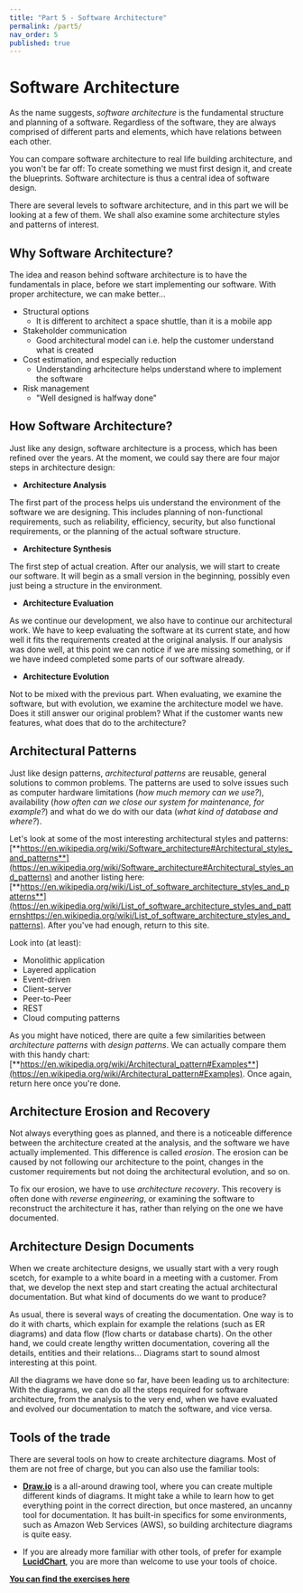```yaml
---
title: "Part 5 - Software Architecture"
permalink: /part5/
nav_order: 5
published: true
---
```



# Software Architecture

As the name suggests, *software architecture* is the fundamental structure and planning of a software. Regardless of the software, they are always comprised of different parts and elements, which have relations between each other.

You can compare software architecture to real life building architecture, and you won't be far off: To create something we must first design it, and create the blueprints. Software architecture is thus a central idea of software design.

There are several levels to software architecture, and in this part we will be looking at a few of them. We shall also examine some architecture styles and patterns of interest.

## Why Software Architecture?

The idea and reason behind software architecture is to have the fundamentals in place, before we start implementing our software. With proper architecture, we can make better...

* Structural options
  * It is different to architect a space shuttle, than it is a mobile app
* Stakeholder communication
  * Good architectural model can i.e. help the customer understand what is created
* Cost estimation, and especially reduction
  * Understanding arhcitecture helps understand where to implement the software
* Risk management
  * "Well designed is halfway done"

## How Software Architecture?

Just like any design, software architecture is a process, which has been refined over the years. At the moment, we could say there are four major steps in architecture design:

* **Architecture Analysis**

The first part of the process helps uis understand the environment of the software we are designing. This includes planning of non-functional requirements, such as reliability, efficiency, security, but also functional requirements, or the planning of the actual software structure.

* **Architecture Synthesis**

The first step of actual creation. After our analysis, we will start to create our software. It will begin as a small version in the beginning, possibly even just being a structure in the environment.

* **Architecture Evaluation**

As we continue our development, we also have to continue our architectural work. We have to keep evaluating the software at its current state, and how well it fits the requirements created at the original analysis. If our analysis was done well, at this point we can notice if we are missing something, or if we have indeed completed some parts of our software already.

* **Architecture Evolution**

Not to be mixed with the previous part. When evaluating, we examine the software, but with evolution, we examine the architecture model we have. Does it still answer our original problem? What if the customer wants new features, what does that do to the architecture?

## Architectural Patterns

Just like design patterns, *architectural patterns* are reusable, general solutions to common problems. The patterns are used to solve issues such as computer hardware limitations (*how much memory can we use?*), availability (*how often can we close our system for maintenance, for example?*) and what do we do with our data (*what kind of database and where?*).

Let's look at some of the most interesting architectural styles and patterns:
[**https://en.wikipedia.org/wiki/Software_architecture#Architectural_styles_and_patterns**](https://en.wikipedia.org/wiki/Software_architecture#Architectural_styles_and_patterns) and another listing here: [**https://en.wikipedia.org/wiki/List_of_software_architecture_styles_and_patterns**](https://en.wikipedia.org/wiki/List_of_software_architecture_styles_and_patternshttps://en.wikipedia.org/wiki/List_of_software_architecture_styles_and_patterns). After you've had enough, return to this site.

Look into (at least):
* Monolithic application
* Layered application
* Event-driven
* Client-server
* Peer-to-Peer
* REST
* Cloud computing patterns

As you might have noticed, there are quite a few similarities between *architecture patterns* with *design patterns*. We can actually compare them with this handy chart: [**https://en.wikipedia.org/wiki/Architectural_pattern#Examples**](https://en.wikipedia.org/wiki/Architectural_pattern#Examples). Once again, return here once you're done.

## Architecture Erosion and Recovery

Not always everything goes as planned, and there is a noticeable difference between the architecture created at the analysis, and the software we have actually implemented. This difference is called *erosion*. The erosion can be caused by not following our architecture to the point, changes in the customer requirements but not doing the architectural evolution, and so on.

To fix our erosion, we have to use *architecture recovery*. This recovery is often done with *reverse engineering*, or examining the software to reconstruct the architecture it has, rather than relying on the one we have documented.

## Architecture Design Documents

When we create architecture designs, we usually start with a very rough scetch, for example to a white board in a meeting with a customer. From that, we develop the next step and start creating the actual architectural documentation. But what kind of documents do we want to produce?

As usual, there is several ways of creating the documentation. One way is to do it with charts, which explain for example the relations (such as ER diagrams) and data flow (flow charts or database charts). On the other hand, we could create lengthy written documentation, covering all the details, entities and their relations... Diagrams start to sound almost interesting at this point.

All the diagrams we have done so far, have been leading us to architecture: With the diagrams, we can do all the steps required for software architecture, from the analysis to the very end, when we have evaluated and evolved our documentation to match the software, and vice versa.

## Tools of the trade

There are several tools on how to create architecture diagrams. Most of them are not free of charge, but you can also use the familiar tools:

* [**Draw.io**](https://draw.io) is a all-around drawing tool, where you can create multiple different kinds of diagrams. It might take a while to learn how to get everything point in the correct direction, but once mastered, an uncanny tool for documentation. It has built-in specifics for some environments, such as Amazon Web Services (AWS), so building architecture diagrams is quite easy. 

* If you are already more familiar with other tools, of prefer for example [**LucidChart**](https://lucidchart.com/), you are more than welcome to use your tools of choice.

[**You can find the exercises here**](
https://centria.github.io/design-and-documentation/exercises/#part-5)